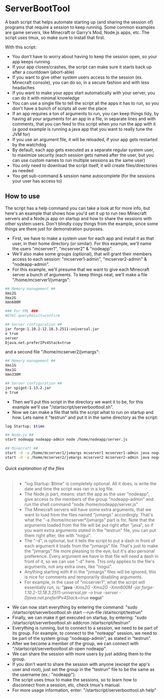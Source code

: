 # ServerBootTool
A bash script that helps automate starting up (and sharing the session of) programs that require a session to keep running.
Some common examples are game servers, like Minecraft or Garry's Mod, Node.js apps, etc.
The script uses tmux, so make sure to install that first.

With this script:
- You don't have to worry about having to keep the session open, so your app keeps running
- If your app closes/crashes, the script can make sure it starts back up after a countdown (abort-able)
- If you want to give other system users access to the session (ex. Minecraft console), you can do so, in a secure fashion and with less headaches
- If you want to make your apps start automatically with your server, you can do it with minimal knowledge
- You can use a single file to tell the script all the apps it has to run, so you don't have a bunch of scripts all over the place
- If an app requires a ton of arguments to run, you can keep things tidy, by having all your arguments for an app in a file, in separate lines and with comments, that you can feed to this script when you run the app with it (a good example is running a java app that you want to really tune the JVM for)
- If you use an argument file, it will be reloaded, if your app gets restarted by the watchdog
- By default, each app gets executed as a separate regular system user, to maximize security (each session gets named after the user, but you can use custom names to run multiple sessions as the same user)
- You only need to download the script itself, it will create files/directories as needed
- You get sub-command & session name autocomplete (for the sessions your user has access to)

## How to use
The script has a help command you can take a look at for more info, but here's an example that shows how you'd set it up to run two Minecraft servers and a Node.js app on startup and how to share the sessions with other system users. Don't blindly copy things from the example, since some things are there just for demonstration purposes.

- First, we have to make a system user for each app and install it as that user, in their home directory (or similar).
For this example, we'll name the users "mcserver1", "mcserver2" & "nodeapp".
- We'll also make some groups (optional), that will grant their members access to each session: "mcserver1-admin", "mcserver2-admin" & "nodeapp-admin".
- For this example, we'll presume that we want to give each Minecraft server a bunch of arguments. To keep things neat, we'll make a file "/home/mcserver1/jvmargs":
```bash
## Memory management ##
Xms2G
Xmx2G
Xmn600M

### For FML ###
#Dfml.queryResult=confirm

## Server configuration ##
jar forge-1.10.2-12.18.3.2511-universal.jar
o true
server
Djava.net.preferIPv4Stack=true
```
and a second file "/home/mcserver2/jvmargs":
```bash
## Memory management ##
Xms1G
Xmx1G
Xmn330M

## Server configuration ##
jar spigot-1.13.2.jar
o true
```
- Then we'll put this script in the directory we want it to be, for this example we'll use "/startscript/serverboottool.sh".
- Now we can make a file that tells the script what to run on startup and how. Lets name it "testrun" and put it in the same directory as the script:
```bash
log Startup: $time

## Node.js ##
start nodeapp nodeapp-admin node /home/nodeapp/server.js

## Minecraft ##
start -d -a /home/mcserver1/jvmargs mcserver1 mcserver1-admin java nogui
start -d -a /home/mcserver2/jvmargs mcserver2 mcserver2-admin java nogui
```
###### Quick explanation of the files
>- "log Startup: $time" is completely optional. All it does, is write the date and time the script was ran in a log file.
>- The Node.js part, means: start the app as the user "nodeapp", give access to the members of the group "nodeapp-admin" and run the shell command "node /home/nodeapp/server.js"
>- The Minecraft servers will have some extra arguments, that we want to load from the files named "jvmargs" accordingly. That's what the "-a /home/mcserver*/jvmargs" part is for. Note that the arguments loaded from the file will be put right after "java", so if you want extra arguments stated in the "testrun" file, you can put them right after, like with "nogui".
>- The "-d", is optional, but it tells the script to put a dash in front of each argument it loads from the "jvmargs" file. That's just to make the "jvmargs" file more pleasing to the eye, but it's also personal preference. Every argument we have in that file will need a dash in front of it, so we can use "-d" here. This only applies to the file's arguments, not any extra ones, like "nogui".
>- Anything starting with # in the "jvmargs" files will be ignored, this is nice for comments and temporarily disabling arguments.
>- For example, in the case of "mcserver1", what the script will essentially run, is: "**java** *-Xms2G -Xmx2G -Xmn600M -jar forge-1.10.2-12.18.3.2511-universal.jar -o true -server -Djava.net.preferIPv4Stack=true* **nogui**"

- We can now start everything by entering the command: "sudo /startscript/serverboottool.sh start --run-file /startscript/testrun"
- Finally, we can make it get executed on startup, by entering: "sudo /startscript/serverboottool.sh addcron /startscript/testrun"
- Everything is running, but to connect to a session, we need to be part of its group. For example, to connect to the "noteapp" session, we need to be part of the system group "nodeapp-admin", as stated in "testrun".
- After we become a member of the group, we can connect with "/startscript/serverboottool.sh open nodeapp".
- We can share the session with more users by just adding them to the group.
- If you don't want to share the session with anyone (except the app's user and root), just set the group in the "testrun" file to be the same as the username (ex.: "nodeapp").
- The script uses tmux to make the sessions, so to learn how to disconnect from a session, etc, check tmux's manual.
- For more usage information, enter: "/startscript/serverboottool.sh help"
